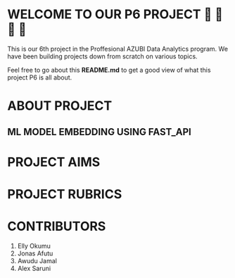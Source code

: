 # WELCOME TO OUR P6 PROJECT :rocket: :rocket: :rocket: :rocket:

This is our 6th project in the Proffesional AZUBI Data Analytics program.
We have been building projects down from scratch on various topics.

Feel free to go about this **README.md** to get a good view of what this project P6 is all about.

# ABOUT PROJECT

## ML MODEL EMBEDDING USING FAST_API

# PROJECT AIMS

# PROJECT RUBRICS

# CONTRIBUTORS

1. Elly Okumu
2. Jonas Afutu
3. Awudu Jamal
4. Alex Saruni
